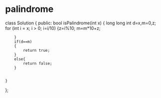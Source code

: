 # palindrome

class Solution {
public:
    bool isPalindrome(int x) {
       long long  int d=x,m=0,z;
		for (int i = x; i > 0; i=i/10)
		{z=i%10;
	     m=m*10+z;
			
		}
		if(d==m)
        {
            return true;
        }
        else{
            return false;
        }


    }
};
